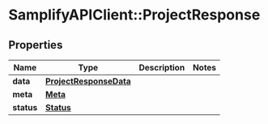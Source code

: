 # SamplifyAPIClient::ProjectResponse

## Properties
Name | Type | Description | Notes
------------ | ------------- | ------------- | -------------
**data** | [**ProjectResponseData**](ProjectResponseData.md) |  | 
**meta** | [**Meta**](Meta.md) |  | 
**status** | [**Status**](Status.md) |  | 


